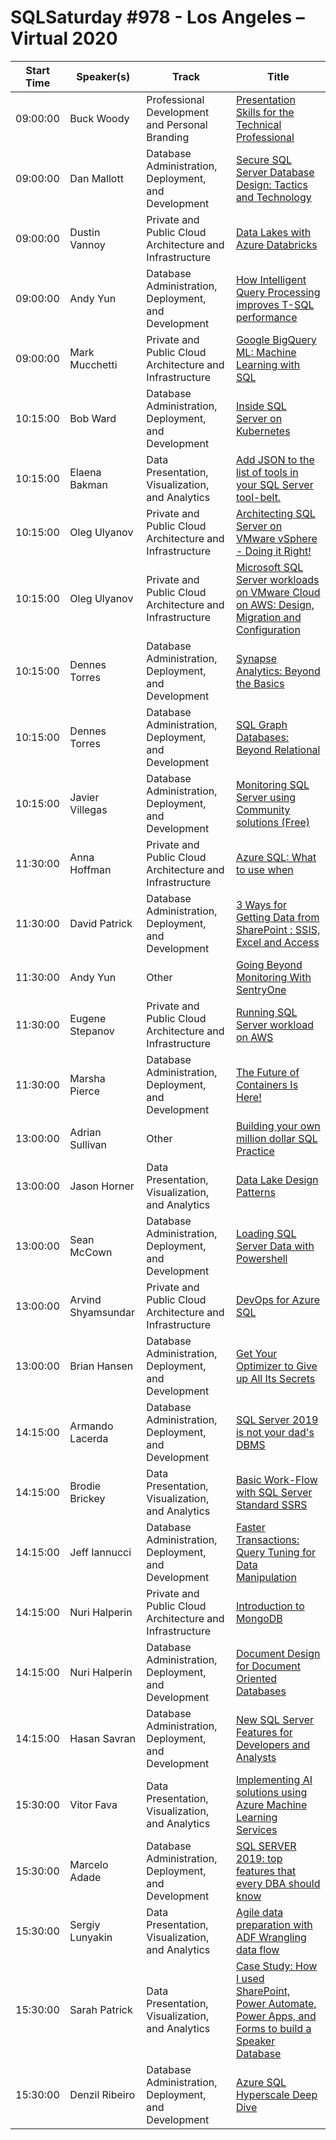 # SQLSaturday #978 - Los Angeles – Virtual 2020
Start Time|Speaker(s)|Track|Title
---|---|---|---
09:00:00|Buck Woody|Professional Development  and Personal Branding |[Presentation Skills for the Technical Professional](102146.md)
09:00:00|Dan Mallott|Database Administration, Deployment, and Development |[Secure SQL Server Database Design: Tactics and Technology](102621.md)
09:00:00|Dustin Vannoy|Private and Public Cloud Architecture and Infrastructure |[Data Lakes with Azure Databricks](104008.md)
09:00:00|Andy Yun|Database Administration, Deployment, and Development |[How Intelligent Query Processing improves T-SQL performance](105155.md)
09:00:00|Mark Mucchetti|Private and Public Cloud Architecture and Infrastructure |[Google BigQuery ML: Machine Learning with SQL](105239.md)
10:15:00|Bob Ward|Database Administration, Deployment, and Development |[Inside SQL Server on Kubernetes](102266.md)
10:15:00|Elaena Bakman|Data Presentation, Visualization, and Analytics |[Add JSON to the list of tools in your SQL Server tool-belt.](103844.md)
10:15:00|Oleg Ulyanov|Private and Public Cloud Architecture and Infrastructure |[Architecting SQL Server on VMware vSphere - Doing it Right!](105133.md)
10:15:00|Oleg Ulyanov|Private and Public Cloud Architecture and Infrastructure |[Microsoft SQL Server workloads on VMware Cloud on AWS: Design, Migration and Configuration](105134.md)
10:15:00|Dennes Torres|Database Administration, Deployment, and Development |[Synapse Analytics: Beyond the Basics](105169.md)
10:15:00|Dennes Torres|Database Administration, Deployment, and Development |[SQL Graph Databases: Beyond Relational](105172.md)
10:15:00|Javier Villegas|Database Administration, Deployment, and Development |[Monitoring SQL Server using Community solutions (Free)](105185.md)
11:30:00|Anna Hoffman|Private and Public Cloud Architecture and Infrastructure |[Azure SQL: What to use when](103201.md)
11:30:00|David Patrick|Database Administration, Deployment, and Development |[3 Ways for Getting Data from SharePoint : SSIS, Excel and Access](104996.md)
11:30:00|Andy Yun|Other|[Going Beyond Monitoring With SentryOne](105338.md)
11:30:00|Eugene Stepanov|Private and Public Cloud Architecture and Infrastructure |[Running SQL Server workload on AWS](105379.md)
11:30:00|Marsha Pierce|Database Administration, Deployment, and Development |[The Future of Containers Is Here!](105455.md)
13:00:00|Adrian Sullivan|Other|[Building your own million dollar SQL Practice](102576.md)
13:00:00|Jason Horner|Data Presentation, Visualization, and Analytics |[Data Lake Design Patterns](102813.md)
13:00:00|Sean McCown|Database Administration, Deployment, and Development |[Loading SQL Server Data with Powershell](103838.md)
13:00:00|Arvind Shyamsundar|Private and Public Cloud Architecture and Infrastructure |[DevOps for Azure SQL](105225.md)
13:00:00|Brian Hansen|Database Administration, Deployment, and Development |[Get Your Optimizer to Give up All Its Secrets](105376.md)
14:15:00|Armando Lacerda|Database Administration, Deployment, and Development |[SQL Server 2019 is not your dad's DBMS](102242.md)
14:15:00|Brodie Brickey|Data Presentation, Visualization, and Analytics |[Basic Work-Flow with SQL Server Standard  SSRS](102612.md)
14:15:00|Jeff Iannucci|Database Administration, Deployment, and Development |[Faster Transactions: Query Tuning for Data Manipulation](102835.md)
14:15:00|Nuri Halperin|Private and Public Cloud Architecture and Infrastructure |[Introduction to MongoDB](104188.md)
14:15:00|Nuri Halperin|Database Administration, Deployment, and Development |[Document Design for Document Oriented Databases](104231.md)
14:15:00|Hasan Savran|Database Administration, Deployment, and Development |[New SQL Server Features for Developers and Analysts](105027.md)
15:30:00|Vitor Fava|Data Presentation, Visualization, and Analytics |[Implementing AI solutions using Azure Machine Learning Services](102257.md)
15:30:00|Marcelo Adade|Database Administration, Deployment, and Development |[SQL SERVER 2019: top features that every DBA should know](102364.md)
15:30:00|Sergiy Lunyakin|Data Presentation, Visualization, and Analytics |[Agile data preparation with ADF Wrangling data flow](103411.md)
15:30:00|Sarah Patrick|Data Presentation, Visualization, and Analytics |[Case Study: How I used SharePoint, Power Automate, Power Apps, and Forms to build a Speaker Database](105228.md)
15:30:00|Denzil Ribeiro|Database Administration, Deployment, and Development |[Azure SQL Hyperscale Deep Dive](105337.md)
